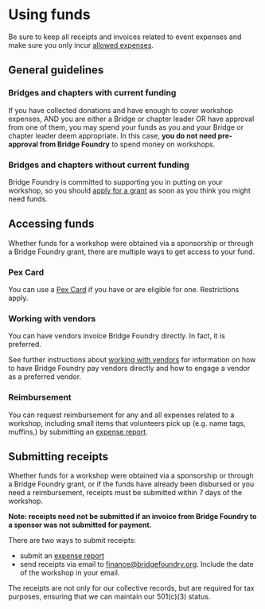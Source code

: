 # Using funds

Be sure to keep all receipts and invoices related to event expenses and make sure you only incur [allowed expenses](workshop-expenses.md).

## General guidelines
### Bridges and chapters with current funding
If you have collected donations and have enough to cover workshop expenses, AND you are either a Bridge or chapter leader OR have approval from one of them, you may spend your funds as you and your Bridge or chapter leader deem appropriate. In this case, **you do not need pre-approval from Bridge Foundry** to spend money on workshops.

### Bridges and chapters without current funding
Bridge Foundry is committed to supporting you in putting on your workshop, so you should [apply for a grant](../financial-support/workshop-grant-applications.md) as soon as you think you might need funds.

## Accessing funds
Whether funds for a workshop were obtained via a sponsorship or through a Bridge Foundry grant, there are multiple ways to get access to your fund.

### Pex Card
You can use a [Pex Card](pex-cards.md) if you have or are eligible for one. Restrictions apply.

### Working with vendors
You can have vendors invoice Bridge Foundry directly. In fact, it is preferred.

See further instructions about [working with vendors](working-with-vendors.md) for information on how to have Bridge Foundry pay vendors directly and how to engage a vendor as a preferred vendor.

### Reimbursement
You can request reimbursement for any and all expenses related to a workshop, including small items that volunteers pick up (e.g. name tags, muffins,) by submitting an [expense report](expense-report.md).

## Submitting receipts

Whether funds for a workshop were obtained via a sponsorship or through a Bridge Foundry grant, or if the funds have already been disbursed or you need a reimbursement, receipts must be submitted within 7 days of the workshop.

**Note: receipts need not be submitted if an invoice from Bridge Foundry to a sponsor was not submitted for payment.**

There are two ways to submit receipts:
- submit an [expense report](expense-report.md)
- send receipts via email to finance@bridgefoundry.org. Include the date of the workshop in your email.

The receipts are not only for our collective records, but are required for tax purposes, ensuring that we can maintain our 501(c)(3) status.
